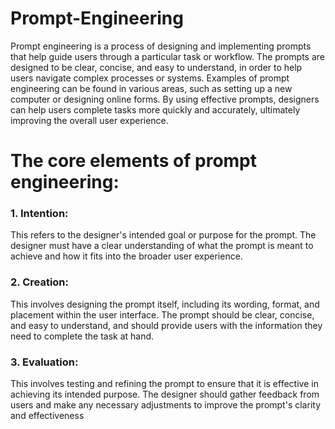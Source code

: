 # Prompt-Engineering
Prompt engineering is a process of designing and implementing prompts that help guide users through a particular task or workflow. The prompts are designed to be clear, concise, and easy to understand, in order to help users navigate complex processes or systems. Examples of prompt engineering can be found in various areas, such as setting up a new computer or designing online forms. By using effective prompts, designers can help users complete tasks more quickly and accurately, ultimately improving the overall user experience.

# The core elements of prompt engineering:

### 1. Intention:
This refers to the designer's intended goal or purpose for the prompt. The designer must have a clear understanding of what the prompt is meant to achieve and how it fits into the broader user experience.

### 2. Creation:
This involves designing the prompt itself, including its wording, format, and placement within the user interface. The prompt should be clear, concise, and easy to understand, and should provide users with the information they need to complete the task at hand.

### 3. Evaluation: 
This involves testing and refining the prompt to ensure that it is effective in achieving its intended purpose. The designer should gather feedback from users and make any necessary adjustments to improve the prompt's clarity and effectiveness
